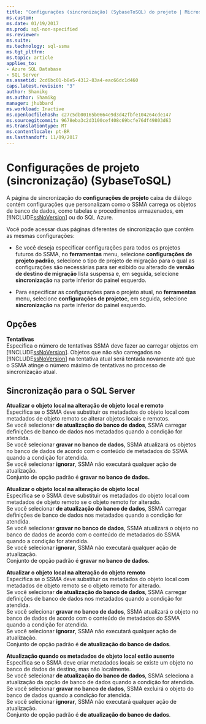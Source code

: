 ```yaml
---
title: "Configurações (sincronização) (SybaseToSQL) do projeto | Microsoft Docs"
ms.custom: 
ms.date: 01/19/2017
ms.prod: sql-non-specified
ms.reviewer: 
ms.suite: 
ms.technology: sql-ssma
ms.tgt_pltfrm: 
ms.topic: article
applies_to:
- Azure SQL Database
- SQL Server
ms.assetid: 2cd6bc01-b8e5-4312-83a4-eac66dc1d460
caps.latest.revision: "3"
author: Shamikg
ms.author: Shamikg
manager: jhubbard
ms.workload: Inactive
ms.openlocfilehash: c27c5db00165b0664e9d3d42fbfe104264cde147
ms.sourcegitcommit: 9678eba3c2d3100cef408c69bcfe76df49803d63
ms.translationtype: MT
ms.contentlocale: pt-BR
ms.lasthandoff: 11/09/2017
---
```

# <a name="project-settings-synchronization-sybasetosql"></a>Configurações de projeto (sincronização) (SybaseToSQL)
A página de sincronização do **configurações de projeto** caixa de diálogo contém configurações que personalizam como o SSMA carrega os objetos de banco de dados, como tabelas e procedimentos armazenados, em [!INCLUDE[ssNoVersion](../../includes/ssnoversion_md.md)] ou do SQL Azure.  
  
Você pode acessar duas páginas diferentes de sincronização que contêm as mesmas configurações:  
  
-   Se você deseja especificar configurações para todos os projetos futuros do SSMA, no **ferramentas** menu, selecione **configurações de projeto padrão**, selecione o tipo de projeto de migração para o qual as configurações são necessárias para ser exibido ou alterado de **versão de destino de migração** lista suspensa e, em seguida, selecione **sincronização** na parte inferior do painel esquerdo.  
  
-   Para especificar as configurações para o projeto atual, no **ferramentas** menu, selecione **configurações de projeto**e, em seguida, selecione **sincronização** na parte inferior do painel esquerdo.  
  
## <a name="options"></a>Opções  
**Tentativas**  
Especifica o número de tentativas SSMA deve fazer ao carregar objetos em [!INCLUDE[ssNoVersion](../../includes/ssnoversion_md.md)]. Objetos que não são carregados no [!INCLUDE[ssNoVersion](../../includes/ssnoversion_md.md)] na tentativa atual será tentada novamente até que o SSMA atinge o número máximo de tentativas no processo de sincronização atual.  
  
## <a name="synchronization-for-sql-server"></a>Sincronização para o SQL Server  
**Atualizar o objeto local na alteração de objeto local e remoto**  
Especifica se o SSMA deve substituir os metadados do objeto local com metadados de objeto remoto se alterar objetos locais e remotos.  
Se você selecionar **de atualização do banco de dados**, SSMA carregar definições de banco de dados nos metadados quando a condição for atendida.  
Se você selecionar **gravar no banco de dados**, SSMA atualizará os objetos no banco de dados de acordo com o conteúdo de metadados do SSMA quando a condição for atendida.  
Se você selecionar **ignorar**, SSMA não executará qualquer ação de atualização.   
Conjunto de opção padrão é **gravar no banco de dados.**  
  
**Atualizar o objeto local na alteração de objeto local**  
Especifica se o SSMA deve substituir os metadados do objeto local com metadados de objeto remoto se o objeto remoto for alterado.  
Se você selecionar **de atualização do banco de dados**, SSMA carregar definições de banco de dados nos metadados quando a condição for atendida.  
Se você selecionar **gravar no banco de dados**, SSMA atualizará o objeto no banco de dados de acordo com o conteúdo de metadados do SSMA quando a condição for atendida.  
Se você selecionar **ignorar**, SSMA não executará qualquer ação de atualização.   
Conjunto de opção padrão é **gravar no banco de dados**.  
  
**Atualizar o objeto local na alteração do objeto remoto**  
Especifica se o SSMA deve substituir os metadados do objeto local com metadados de objeto remoto se o objeto remoto for alterado.  
Se você selecionar **de atualização do banco de dados**, SSMA carregar definições de banco de dados nos metadados quando a condição for atendida.  
Se você selecionar **gravar no banco de dados**, SSMA atualizará o objeto no banco de dados de acordo com o conteúdo de metadados do SSMA quando a condição for atendida.  
Se você selecionar **ignorar**, SSMA não executará qualquer ação de atualização.   
Conjunto de opção padrão é **de atualização do banco de dados**.  
  
**Atualização quando os metadados de objeto local estão ausente**  
Especifica se o SSMA deve criar metadados locais se existe um objeto no banco de dados de destino, mas não localmente.  
Se você selecionar **de atualização do banco de dados**, SSMA seleciona a atualização da opção de banco de dados quando a condição for atendida.  
Se você selecionar **gravar no banco de dados**, SSMA excluirá o objeto do banco de dados quando a condição for atendida.  
Se você selecionar **ignorar**, SSMA não executará qualquer ação de atualização.   
Conjunto de opção padrão é **de atualização do banco de dados**.  
  

